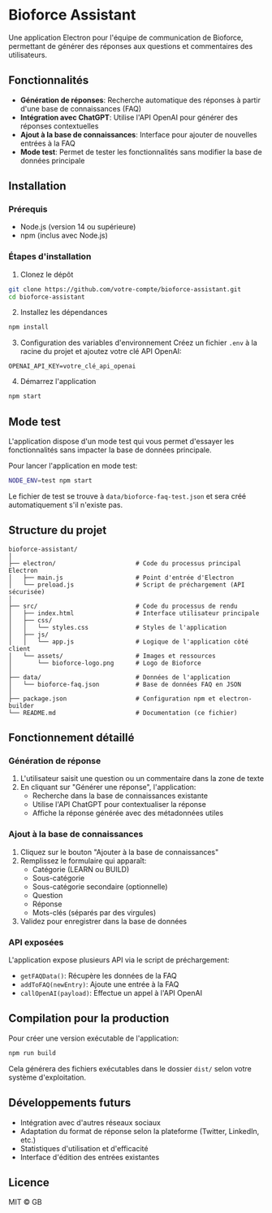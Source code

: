 # Bioforce Assistant

Une application Electron pour l'équipe de communication de Bioforce, permettant de générer des réponses aux questions et commentaires des utilisateurs.

## Fonctionnalités

- **Génération de réponses**: Recherche automatique des réponses à partir d'une base de connaissances (FAQ)
- **Intégration avec ChatGPT**: Utilise l'API OpenAI pour générer des réponses contextuelles
- **Ajout à la base de connaissances**: Interface pour ajouter de nouvelles entrées à la FAQ
- **Mode test**: Permet de tester les fonctionnalités sans modifier la base de données principale

## Installation

### Prérequis

- Node.js (version 14 ou supérieure)
- npm (inclus avec Node.js)

### Étapes d'installation

1. Clonez le dépôt
```bash
git clone https://github.com/votre-compte/bioforce-assistant.git
cd bioforce-assistant
```

2. Installez les dépendances
```bash
npm install
```

3. Configuration des variables d'environnement
Créez un fichier `.env` à la racine du projet et ajoutez votre clé API OpenAI:
```
OPENAI_API_KEY=votre_clé_api_openai
```

4. Démarrez l'application
```bash
npm start
```

## Mode test

L'application dispose d'un mode test qui vous permet d'essayer les fonctionnalités sans impacter la base de données principale.

Pour lancer l'application en mode test:
```bash
NODE_ENV=test npm start
```

Le fichier de test se trouve à `data/bioforce-faq-test.json` et sera créé automatiquement s'il n'existe pas.

## Structure du projet

```
bioforce-assistant/
│
├── electron/                      # Code du processus principal Electron
│   ├── main.js                    # Point d'entrée d'Electron
│   └── preload.js                 # Script de préchargement (API sécurisée)
│
├── src/                           # Code du processus de rendu
│   ├── index.html                 # Interface utilisateur principale
│   ├── css/
│   │   └── styles.css             # Styles de l'application
│   ├── js/
│   │   └── app.js                 # Logique de l'application côté client
│   └── assets/                    # Images et ressources
│       └── bioforce-logo.png      # Logo de Bioforce
│
├── data/                          # Données de l'application
│   └── bioforce-faq.json          # Base de données FAQ en JSON
│
├── package.json                   # Configuration npm et electron-builder
└── README.md                      # Documentation (ce fichier)
```

## Fonctionnement détaillé

### Génération de réponse

1. L'utilisateur saisit une question ou un commentaire dans la zone de texte
2. En cliquant sur "Générer une réponse", l'application:
   - Recherche dans la base de connaissances existante
   - Utilise l'API ChatGPT pour contextualiser la réponse
   - Affiche la réponse générée avec des métadonnées utiles

### Ajout à la base de connaissances

1. Cliquez sur le bouton "Ajouter à la base de connaissances"
2. Remplissez le formulaire qui apparaît:
   - Catégorie (LEARN ou BUILD)
   - Sous-catégorie
   - Sous-catégorie secondaire (optionnelle)
   - Question
   - Réponse
   - Mots-clés (séparés par des virgules)
3. Validez pour enregistrer dans la base de données

### API exposées

L'application expose plusieurs API via le script de préchargement:

- `getFAQData()`: Récupère les données de la FAQ
- `addToFAQ(newEntry)`: Ajoute une entrée à la FAQ
- `callOpenAI(payload)`: Effectue un appel à l'API OpenAI

## Compilation pour la production

Pour créer une version exécutable de l'application:

```bash
npm run build
```

Cela générera des fichiers exécutables dans le dossier `dist/` selon votre système d'exploitation.

## Développements futurs

- Intégration avec d'autres réseaux sociaux
- Adaptation du format de réponse selon la plateforme (Twitter, LinkedIn, etc.)
- Statistiques d'utilisation et d'efficacité
- Interface d'édition des entrées existantes

## Licence

MIT © GB